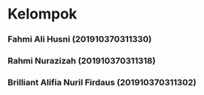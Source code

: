 # Kelompok

### Fahmi Ali Husni (201910370311330)
### Rahmi Nurazizah (201910370311318)
### Brilliant Alifia Nuril Firdaus (201910370311302)
